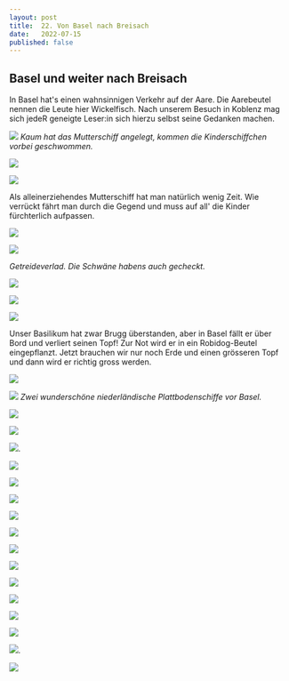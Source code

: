```yaml
---
layout: post
title:  22. Von Basel nach Breisach
date:   2022-07-15
published: false
---
```


##  Basel und weiter nach Breisach ##

In Basel hat's einen wahnsinnigen Verkehr auf der Aare. Die Aarebeutel nennen die Leute hier Wickelfisch. Nach unserem Besuch in Koblenz mag sich jedeR geneigte Leser:in sich hierzu selbst seine Gedanken machen.

![](/img/20220715_ms_res_basel_0.jpg)
*Kaum hat das Mutterschiff angelegt, kommen die Kinderschiffchen vorbei geschwommen.*

![](/img/20220715_ms_res_basel_1.jpg)

![](/img/20220715_ms_res_basel_2.jpg)

Als alleinerziehendes Mutterschiff hat man natürlich wenig Zeit. Wie verrückt fährt man durch die Gegend und muss auf all' die Kinder fürchterlich aufpassen.

![](/img/20220715_ms_res_basel_3.jpg)

![](/img/20220715_ms_res_basel_4.jpg)

*Getreideverlad. Die Schwäne habens auch gecheckt.*

![](/img/20220715_ms_res_basel_5.jpg)

![](/img/20220715_ms_res_basel_6.jpg)

![](/img/20220715_ms_res_basel_8.jpg)

Unser Basilikum hat zwar Brugg überstanden, aber in Basel fällt er über Bord und verliert seinen Topf!
Zur Not wird er in ein Robidog-Beutel eingepflanzt. Jetzt brauchen wir nur noch Erde und einen grösseren Topf und dann wird er richtig gross werden.

![](/img/20220715_ms_res_basel_9.jpg)

![](/img/20220715_ms_res_basel_10.jpg)
*Zwei wunderschöne niederländische Plattbodenschiffe vor Basel.*

![](/img/20220715_ms_res_basel_11.jpg)

![](/img/20220715_ms_res_basel_12.jpg)

![](/img/20220715_ms_res_basel_13.jpg).

![](/img/20220715_ms_res_basel_14.jpg)

![](/img/20220715_ms_res_basel_15.jpg)

![](/img/20220715_ms_res_basel_16.jpg)

![](/img/20220715_ms_res_basel_17.jpg)

![](/img/20220715_ms_res_basel_18.jpg)

![](/img/20220715_ms_res_basel_19.jpg)

![](/img/20220715_ms_res_basel_20.jpg)

![](/img/20220715_ms_res_basel_21.jpg)

![](/img/20220715_ms_res_basel_22.jpg)

![](/img/20220715_ms_res_basel_23.jpg)

![](/img/20220715_ms_res_basel_24.jpg)

![](/img/20220715_ms_res_basel_25.jpg).

![](/img/20220715_ms_res_basel_26.jpg)

